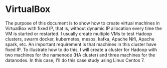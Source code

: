 # VirtualBox

The purpose of this document is to show how to create virtual machines in VirtualBox with fixed IP, that is, without dynamic IP allocation every time the VM is started or restarted.
I usually create multiple VMs to test Hadoop clusters, swarm docker, kubernetes, mesos, kafka, Apache Nifi, Apache spark, etc. An important requirement is that machines in this cluster have fixed IP. To illustrate how to do this, I will create a cluster for Hadoop with two machines for the namenode (HA cluster) and three machines for the datanodes.
In this case, I'll do this case study using Linux Centos 7. 

